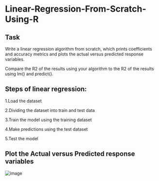 # Linear-Regression-From-Scratch-Using-R

## Task

Write a linear regression algorithm from scratch, which prints coefficients and accuracy metrics and plots the actual versus predicted response variables.

Compare the R2 of the results using your algorithm to the R2 of the results using lm() and predict().

##  Steps of linear regression:

1.Load the dataset

2.Dividing the dataset into train and test data

3.Train the model using the training dataset

4.Make predictions using the test dataset

5.Test the model

## Plot the Actual versus Predicted response variables
![image](https://user-images.githubusercontent.com/43942029/82008145-e7886780-9639-11ea-92dc-570bd2fdb8eb.png)
